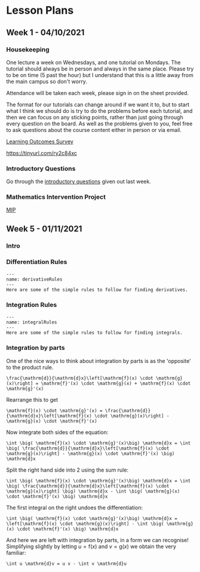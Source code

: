 # Lesson Plans
## Week 1 - 04/10/2021
### Housekeeping
One lecture a week on Wednesdays, and one tutorial on Mondays. The tutorial should always be in person and always in the same place. Please try to be on time (5 past the hour) but I understand that this is a little away from the main campus so don't worry.

Attendance will be taken each week, please sign in on the sheet provided.

The format for our tutorials can change around if we want it to, but to start what I think we should do is try to do the problems before each tutorial, and then we can focus on any sticking points, rather than just going through every question on the board. As well as the problems given to you, feel free to ask questions about the course content either in person or via email.

[Learning Outcomes Survey](https://tinyurl.com/ry2c84xc)

https://tinyurl.com/ry2c84xc

### Introductory Questions
Go through the [introductory questions](content:IntroQs) given out last week.

### Mathematics Intervention Project
[MIP](https://moodle.ucl.ac.uk/mod/book/view.php?id=3034006)



## Week 5 - 01/11/2021
### Intro

### Differentiation Rules
```{figure} derivativeRules.png
---
name: derivativeRules
---
Here are some of the simple rules to follow for finding derivatives.
```

### Integration Rules
```{figure} integralRules.png
---
name: integralRules
---
Here are some of the simple rules to follow for finding integrals.
```

### Integration by parts
One of the nice ways to think about integration by parts is as the 'opposite' to the product rule.

```{math}
\frac{\mathrm{d}}{\mathrm{d}x}\left[\mathrm{f}(x) \cdot \mathrm{g}(x)\right] = \mathrm{f}'(x) \cdot \mathrm{g}(x) + \mathrm{f}(x) \cdot \mathrm{g}'(x)
```

Rearrange this to get

```{math}
\mathrm{f}(x) \cdot \mathrm{g}'(x) = \frac{\mathrm{d}}{\mathrm{d}x}\left[\mathrm{f}(x) \cdot \mathrm{g}(x)\right] - \mathrm{g}(x) \cdot \mathrm{f}'(x)
```

Now integrate both sides of the equation:

```{math}
\int \big( \mathrm{f}(x) \cdot \mathrm{g}'(x)\big) \mathrm{d}x = \int \big( \frac{\mathrm{d}}{\mathrm{d}x}\left[\mathrm{f}(x) \cdot \mathrm{g}(x)\right] - \mathrm{g}(x) \cdot \mathrm{f}'(x) \big) \mathrm{d}x
```

Split the right hand side into 2 using the sum rule:

```{math}
\int \big( \mathrm{f}(x) \cdot \mathrm{g}'(x)\big) \mathrm{d}x = \int \big( \frac{\mathrm{d}}{\mathrm{d}x}\left[\mathrm{f}(x) \cdot \mathrm{g}(x)\right] \big) \mathrm{d}x - \int \big( \mathrm{g}(x) \cdot \mathrm{f}'(x) \big) \mathrm{d}x
```

The first integral on the right undoes the differentiation:

```{math}
\int \big( \mathrm{f}(x) \cdot \mathrm{g}'(x)\big) \mathrm{d}x = \left[\mathrm{f}(x) \cdot \mathrm{g}(x)\right] - \int \big( \mathrm{g}(x) \cdot \mathrm{f}'(x) \big) \mathrm{d}x
```
And here we are left with integration by parts, in a form we can recognise! Simplifying slightly by letting $u=\mathrm{f}(x)$ and $v=\mathrm{g}(x)$ we obtain the very familiar:

```{math}
\int u \mathrm{d}v = u v - \int v \mathrm{d}u
``` 







